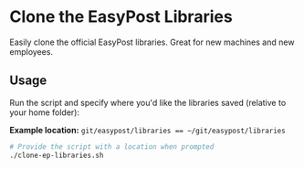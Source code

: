 # Clone the EasyPost Libraries

Easily clone the official EasyPost libraries. Great for new machines and new employees.

## Usage

Run the script and specify where you'd like the libraries saved (relative to your home folder):

**Example location:** `git/easypost/libraries == ~/git/easypost/libraries`

```bash
# Provide the script with a location when prompted
./clone-ep-libraries.sh
```
